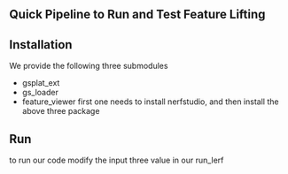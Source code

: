 ## Quick Pipeline to Run and Test Feature Lifting

## Installation 
We provide the following three submodules
- gsplat_ext
- gs_loader
- feature_viewer
first one needs to install nerfstudio, and then install the above three package




## Run
to run our code modify the input three value in our run_lerf
